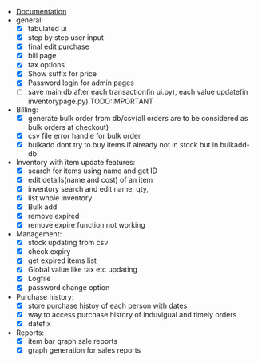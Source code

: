 * [Documentation]([[./README.md]])
* general:
	- [x] tabulated ui
	- [x] step by step user input
	- [x] final edit purchase
	- [x] bill page
	- [x] tax options
	- [x] Show suffix for price
	- [x] Password login for admin pages
	- [ ] save main db after each transaction(in ui.py), each value update(in inventorypage.py) TODO:IMPORTANT
* Billing:
	- [x] generate bulk order from db/csv(all orders are to be considered as bulk orders at checkout)
	- [x] csv file error handle for bulk order
	- [x] bulkadd dont try to buy items if already not in stock but in bulkadd-db
* Inventory with item update features:
	- [x] search for items using name and get ID
	- [x] edit details(name and cost) of an item
	- [x] inventory search and edit name, qty,
	- [x] list whole inventory
	- [x] Bulk add
	- [x] remove expired
	- [x] remove expire function not working
* Management:
	- [x] stock updating from csv
	- [x] check expiry
	- [x] get expired items list
	- [x] Global value like tax etc updating
	- [x] Logfile
	- [x] password change option
* Purchase history:
	- [x] store purchase histoy of each person with dates
	- [x] way to access purchase history of induvigual and timely orders
	- [x] datefix
* Reports:
	- [x] item bar graph sale reports
	- [x] graph generation for sales reports
